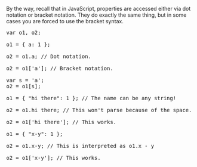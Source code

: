 By the way, recall that in JavaScript, properties are accessed either via dot notation or bracket notation.
They do exactly the same thing, but in some cases you are forced to use the bracket syntax.

<pre class="javascript 600">
var o1, o2;

o1 = { a: 1 };

o2 = o1.a; // Dot notation.

o2 = o1['a']; // Bracket notation.

var s = 'a';
o2 = o1[s];

o1 = { "hi there": 1 }; // The name can be any string!

o2 = o1.hi there; // This won't parse because of the space.

o2 = o1['hi there']; // This works.

o1 = { "x-y": 1 };

o2 = o1.x-y; // This is interpreted as o1.x - y

o2 = o1['x-y']; // This works.
</pre>